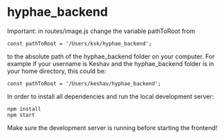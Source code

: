# hyphae_backend

Important: in routes/image.js change the variable pathToRoot from 
```
const pathToRoot = '/Users/ksk/hyphae_backend';
```
to the absolute path of the hyphae_backend folder on your computer. For example if your username is Keshav and the hyphae_backend folder is in your home directory, this could be:
```
const pathToRoot = '/Users/keshav/hyphae_backend';
```

In order to install all dependencies and run the local development server: 

```
npm install
npm start
```
Make sure the development server is running before starting the frontend!
